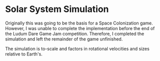 # Solar System Simulation

Originally this was going to be the basis for a Space Colonization game. However, I was unable to complete the implementation before the end of the Ludum Dare Game Jam competition. Therefore, I completed the simulation and left the remainder of the game unfinished.

The simulation is to-scale and factors in rotational velocities and sizes relative to Earth's.
